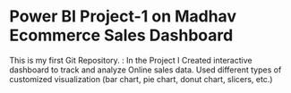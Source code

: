 # Power BI Project-1 on Madhav Ecommerce Sales Dashboard
This is my first Git Repository.
: In the Project I Created interactive dashboard to track and
analyze Online sales data. Used different types of customized
visualization (bar chart, pie chart, donut chart, slicers, etc.)

